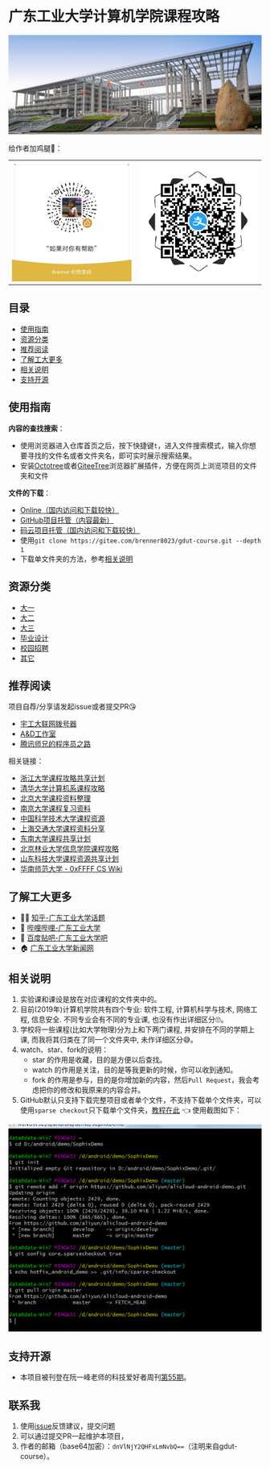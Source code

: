 # 广东工业大学计算机学院课程攻略

![gdut_bg](./img/gdut-bg.png)

给作者加鸡腿🍖：

<table>
<tr>
    <td>
        <img width="300" src="./img/wechat-pay.jpg" alt="微信赞赏码" />
    </td>
    <td>
    <img src="./img/alipay.png" alt="支付宝收钱码" />
    </td>
</tr>
</table>

## 目录
- [使用指南](#使用指南)
- [资源分类](#资源分类)
- [推荐阅读](#推荐阅读)
- [了解工大更多](#了解工大更多)
- [相关说明](#相关说明)
- [支持开源](#支持开源)

## 使用指南
**内容的查找搜索**：
- 使用浏览器进入仓库首页之后，按下快捷键`t`，进入文件搜索模式，输入你想要寻找的文件名或者文件夹名，即可实时展示搜索结果。
- 安装[Octotree](https://addons.mozilla.org/zh-CN/firefox/addon/octotree/)或者[GiteeTree](https://addons.mozilla.org/zh-CN/firefox/addon/giteetree/)浏览器扩展插件，方便在网页上浏览项目的文件夹和文件

**文件的下载**：
- [Online（国内访问和下载较快）](https://brenner8023.gitee.io/gdut-course/)
- [GitHub项目托管（内容最新）](https://github.com/brenner8023/gdut-course)
- [码云项目托管（国内访问和下载较快）](https://gitee.com/brenner8023/gdut-course)
- 使用`git clone https://gitee.com/brenner8023/gdut-course.git --depth 1`
- 下载单文件夹的方法，参考[相关说明](#%E7%9B%B8%E5%85%B3%E8%AF%B4%E6%98%8E)

## 资源分类
- [大一](./public/大一/)
- [大二](./public/大二/)
- [大三](./public/大三/)
- [毕业设计](./public/毕业设计/)
- [校园招聘](./public/校园招聘/)
- [其它](./public/其它/)

## 推荐阅读
项目自荐/分享请发起issue或者提交PR😘

- [宇工大联网拨号器](https://github.com/GDUT-Drcom/GDUT-Drcom-Dialer)
- [A&D工作室](https://github.com/AttackandDefenceSecurityLab)
- [腾讯师兄的程序员之路](./public/其它/腾讯师兄的程序员之路/README.md)

相关链接：
- [浙江大学课程攻略共享计划](https://github.com/QSCTech/zju-icicles)
- [清华大学计算机系课程攻略](https://github.com/PKUanonym/REKCARC-TSC-UHT)
- [北京大学课程资料整理](https://github.com/lib-pku/libpku)
- [南京大学课程复习资料](https://github.com/idealclover/NJU-Review-Materials)
- [中国科学技术大学课程资源](https://github.com/USTC-Resource/USTC-Course)
- [上海交通大学课程资料分享](https://github.com/CoolPhilChen/SJTU-Courses/)
- [东南大学课程共享计划](https://github.com/zjdx1998/seucourseshare)
- [北京林业大学信息学院课程攻略](https://github.com/bljx/BFU-leaf)
- [山东科技大学课程资源共享计划](https://github.com/deepwzh/sdust-examination-materials)
- [华南师范大学 - 0xFFFF CS Wiki](https://www.yuque.com/0xffff.one/cs-learning)

## 了解工大更多
- 👨‍🎓 [知乎-广东工业大学话题](https://www.zhihu.com/topic/19604314)
- 🍻 [哔哩哔哩-广东工业大学](https://search.bilibili.com/all?keyword=%E5%B9%BF%E4%B8%9C%E5%B7%A5%E4%B8%9A%E5%A4%A7%E5%AD%A6)
- 🤖 [百度贴吧-广东工业大学吧](https://tieba.baidu.com/f?kw=%E5%B9%BF%E4%B8%9C%E5%B7%A5%E4%B8%9A%E5%A4%A7%E5%AD%A6)
- 🏠 [广东工业大学新闻网](http://gdutnews.gdut.edu.cn/)

## 相关说明
1. 实验课和课设是放在对应课程的文件夹中的。
2. 目前(2019年)计算机学院共有四个专业: 软件工程, 计算机科学与技术, 网络工程, 信息安全. 不同专业会有不同的专业课, 也没有作出详细区分🙄。
3. 学校将一些课程(比如大学物理)分为上和下两门课程, 并安排在不同的学期上课, 而我将其归类在了同一个文件夹中, 未作详细区分😅。
4. watch、star、fork的说明：
    - star 的作用是收藏，目的是方便以后查找。
    - watch 的作用是关注，目的是等我更新的时候，你可以收到通知。
    - fork 的作用是参与，目的是你增加新的内容，然后`Pull Request`，我会考虑把你的修改和我原来的内容合并。
5. GitHub默认只支持下载完整项目或者单个文件，不支持下载单个文件夹，可以使用`sparse checkout`只下载单个文件夹，[教程在此](https://www.jianshu.com/p/74a0441ed9b7) 👈 使用截图如下：

![sparse checkout使用截图](./img/checkout.png)

## 支持开源
- 本项目被刊登在阮一峰老师的科技爱好者周刊[第55期](http://www.ruanyifeng.com/blog/2019/05/weekly-issue-55.html)。

## 联系我
1. 使用[issue](https://github.com/brenner8023/gdut-course/issues)反馈建议，提交问题
2. 可以通过提交PR一起维护本项目，
3. 作者的邮箱（base64加密）：`dnVlNjY2QHFxLmNvbQ==`（注明来自gdut-course）。
